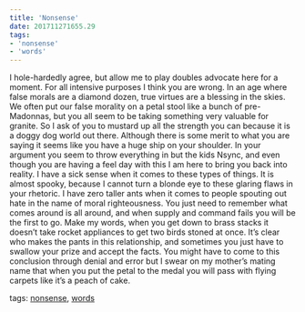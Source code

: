 ```yaml
---
title: 'Nonsense'
date: 201711271655.29
tags:
- 'nonsense'
- 'words'
---
```


I hole-hardedly agree, but allow me to play doubles advocate here for a
moment. For all intensive purposes I think you are wrong. In an age
where false morals are a diamond dozen, true virtues are a blessing in
the skies. We often put our false morality on a petal stool like a bunch
of pre-Madonnas, but you all seem to be taking something very valuable
for granite. So I ask of you to mustard up all the strength you can
because it is a doggy dog world out there. Although there is some merit
to what you are saying it seems like you have a huge ship on your
shoulder. In your argument you seem to throw everything in but the kids
Nsync, and even though you are having a feel day with this I am here to
bring you back into reality. I have a sick sense when it comes to these
types of things. It is almost spooky, because I cannot turn a blonde eye
to these glaring flaws in your rhetoric. I have zero taller ants when it
comes to people spouting out hate in the name of moral righteousness.
You just need to remember what comes around is all around, and when
supply and command fails you will be the first to go. Make my words,
when you get down to brass stacks it doesn’t take rocket appliances to
get two birds stoned at once. It’s clear who makes the pants in this
relationship, and sometimes you just have to swallow your prize and
accept the facts. You might have to come to this conclusion through
denial and error but I swear on my mother’s mating name that when you
put the petal to the medal you will pass with flying carpets like it’s a
peach of cake.

tags: [nonsense](tag_nonsense.html), [words](tag_words.html)
